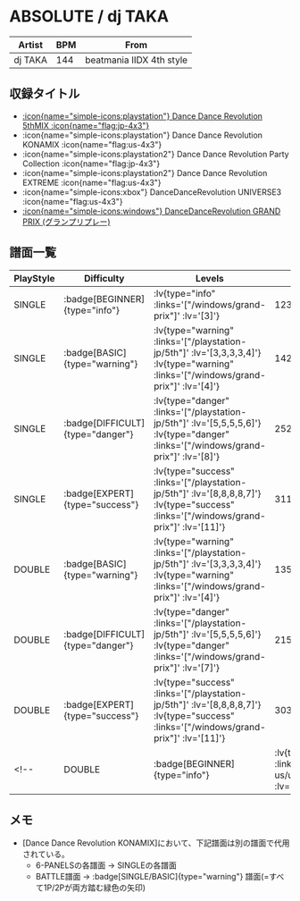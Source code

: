 # ABSOLUTE / dj TAKA

|Artist|BPM|From|
|------|---|----|
|dj TAKA|144|beatmania IIDX 4th style|

## 収録タイトル

- [ :icon{name="simple-icons:playstation"} Dance Dance Revolution 5thMIX :icon{name="flag:jp-4x3"} ](/playstation-jp/5th)
- :icon{name="simple-icons:playstation"} Dance Dance Revolution KONAMIX :icon{name="flag:us-4x3"}
- :icon{name="simple-icons:playstation2"} Dance Dance Revolution Party Collection :icon{name="flag:jp-4x3"}
- :icon{name="simple-icons:playstation2"} Dance Dance Revolution EXTREME :icon{name="flag:us-4x3"}
- :icon{name="simple-icons:xbox"} DanceDanceRevolution UNIVERSE3 :icon{name="flag:us-4x3"}
- [ :icon{name="simple-icons:windows"} DanceDanceRevolution GRAND PRIX (グランプリプレー)](/windows/grand-prix)

## 譜面一覧

|PlayStyle|Difficulty|Levels|Notes|Movie|
|---------|----------|------|-----|-----|
|SINGLE| :badge[BEGINNER]{type="info"} | :lv{type="info" :links='["/windows/grand-prix"]' :lv='[3]'} |123/0||
|SINGLE| :badge[BASIC]{type="warning"} | :lv{type="warning" :links='["/playstation-jp/5th"]' :lv='[3,3,3,3,4]'}  :lv{type="warning" :links='["/windows/grand-prix"]' :lv='[4]'} |142/0||
|SINGLE| :badge[DIFFICULT]{type="danger"} | :lv{type="danger" :links='["/playstation-jp/5th"]' :lv='[5,5,5,5,6]'}  :lv{type="danger" :links='["/windows/grand-prix"]' :lv='[8]'} |252/0||
|SINGLE| :badge[EXPERT]{type="success"} | :lv{type="success" :links='["/playstation-jp/5th"]' :lv='[8,8,8,8,7]'}  :lv{type="success" :links='["/windows/grand-prix"]' :lv='[11]'} |311/0||
|DOUBLE| :badge[BASIC]{type="warning"} | :lv{type="warning" :links='["/playstation-jp/5th"]' :lv='[3,3,3,3,4]'}  :lv{type="warning" :links='["/windows/grand-prix"]' :lv='[4]'} |135/0||
|DOUBLE| :badge[DIFFICULT]{type="danger"} | :lv{type="danger" :links='["/playstation-jp/5th"]' :lv='[5,5,5,5,6]'}  :lv{type="danger" :links='["/windows/grand-prix"]' :lv='[7]'} |215/0||
|DOUBLE| :badge[EXPERT]{type="success"} | :lv{type="success" :links='["/playstation-jp/5th"]' :lv='[8,8,8,8,7]'}  :lv{type="success" :links='["/windows/grand-prix"]' :lv='[11]'} |303/0||
<!-- |DOUBLE| :badge[BEGINNER]{type="info"} | :lv{type="info" :links='["/xbox360-us/universe3"]' :lv='["?"]'} ||| -->

## メモ

- [Dance Dance Revolution KONAMIX]において、下記譜面は別の譜面で代用されている。
  - 6-PANELSの各譜面 → SINGLEの各譜面
  - BATTLE譜面 → :badge[SINGLE/BASIC]{type="warning"} 譜面(=すべて1P/2Pが両方踏む緑色の矢印)
